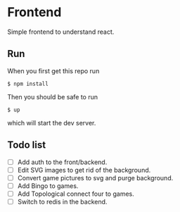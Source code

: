 # Frontend

Simple frontend to understand react.

## Run

When you first get this repo run
```
$ npm install
```
Then you should be safe to run
```
$ up
```
which will start the dev server.

## Todo list

- [ ] Add auth to the front/backend.
- [ ] Edit SVG images to get rid of the background.
- [ ] Convert game pictures to svg and purge background.
- [ ] Add Bingo to games.
- [ ] Add Topological connect four to games.
- [ ] Switch to redis in the backend.
